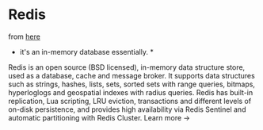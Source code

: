 # Redis

from [here](https://redis.io/)

* it's an in-memory database essentially. *

Redis is an open source (BSD licensed), in-memory data structure store, used as
a database, cache and message broker. It supports data structures such as
strings, hashes, lists, sets, sorted sets with range queries, bitmaps,
hyperloglogs and geospatial indexes with radius queries. Redis has built-in
replication, Lua scripting, LRU eviction, transactions and different levels of
on-disk persistence, and provides high availability via Redis Sentinel and
automatic partitioning with Redis Cluster. Learn more →
